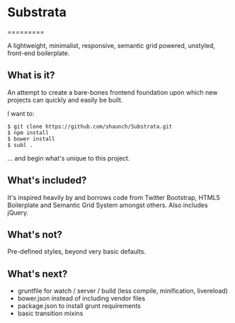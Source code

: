 # Substrata
=========

A lightweight, minimalist, responsive, semantic grid powered, unstyled, front-end boilerplate.

## What is it?

An attempt to create a bare-bones frontend foundation upon which new projects can quickly and easily be built.

I want to:

	$ git clone https://github.com/shaunch/Substrata.git
	$ npm install
	$ bower install
	$ subl .

... and begin what's unique to this project.


## What's included?

It's inspired heavily by and borrows code from Twitter Bootstrap, HTML5 Boilerplate and Semantic Grid System amongst others. Also includes jQuery.


## What's not?
Pre-defined styles, beyond very basic defaults.


## What's next?
- gruntfile for watch / server / build (less compile, minification, livereload)
- bower.json instead of including vendor files
- package.json to install grunt requirements
- basic transition mixins